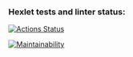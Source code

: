 ### Hexlet tests and linter status:
[![Actions Status](https://github.com/nklsrg/frontend-project-44/actions/workflows/hexlet-check.yml/badge.svg)](https://github.com/nklsrg/frontend-project-44/actions)

[![Maintainability](https://api.codeclimate.com/v1/badges/4682c3d01467e7fb3cc0/maintainability)](https://codeclimate.com/github/nklsrg/frontend-project-44/maintainability)